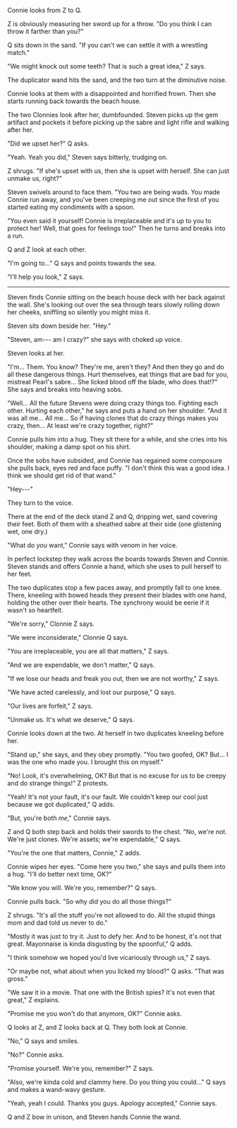 Connie looks from Z to Q.

Z is obviously measuring her sword up for a throw. "Do you think I can throw it farther than you?"

Q sits down in the sand. "If you can't we can settle it with a wrestling match."

"We might knock out some teeth? That is such a great idea," Z says.

The duplicator wand hits the sand, and the two turn at the diminutive noise.

Connie looks at them with a disappointed and horrified frown. Then she starts running back
towards the beach house.

The two Clonnies look after her, dumbfounded. Steven picks up the gem artifact
and pockets it before picking up the sabre and light rifle and
walking after her.

"Did we upset her?" Q asks.

"Yeah. Yeah you did," Steven says bitterly, trudging on.

Z shrugs. "If she's upset with us, then she is upset with herself. She can just unmake us, right?"

Steven swivels around to face them. "You two are being wads. You made Connie run away, and you've
been creeping me out since the first of you started eating my condiments with a spoon.

"You even said it yourself! Connie is irreplaceable and it's up to you to protect her! Well, that
goes for feelings too!" Then he turns and breaks into a run.

Q and Z look at each other.

"I'm going to..." Q says and points towards the sea.

"I'll help you look," Z says.

----

Steven finds Connie sitting on the beach house deck with her back against the wall. She's
looking out over the sea through tears slowly rolling down her cheeks, sniffling so silently
you might miss it.

Steven sits down beside her. "Hey."

"Steven, am--- am I crazy?" she says with choked up voice.

Steven looks at her.

"I'm... Them. You know? They're me, aren't they? And then they go and do all these
dangerous things. Hurt themselves, eat things that are bad for you, mistreat Pearl's sabre...
She licked blood off the blade, who does that!?" She says and breaks into heaving sobs.

"Well... All the future Stevens were doing crazy things too. Fighting each other. Hurting
each other," he says and puts a hand on her shoulder. "And it was all me... All me... So if having
clones that do crazy things makes you crazy, then... At least we're crazy together, right?"

Connie pulls him into a hug. They sit there for a while, and she cries into his shoulder, making a
damp spot on his shirt.

Once the sobs have subsided, and Connie has regained some composure she pulls back, eyes red and
face puffy. "I don't think this was a good idea. I think we should get rid of that wand."

"Hey---"

They turn to the voice.

There at the end of the deck stand Z and Q, dripping wet, sand covering their feet. Both of them
with a sheathed sabre at their side (one glistening wet, one dry.)

"What do *you* want," Connie says with venom in her voice.

In perfect lockstep they walk across the boards towards Steven and Connie. Steven stands and offers
Connie a hand, which she uses to pull herself to her feet.

The two duplicates stop a few paces away, and promptly fall to one knee. There, kneeling with bowed
heads they present their blades with one hand, holding the other over their hearts. The synchrony
would be eerie if it wasn't so heartfelt.

"We're sorry," Clonnie Z says.

"We were inconsiderate," Clonnie Q says.

"You are irreplaceable, you are all that matters," Z says.

"And we are expendable, we don't matter," Q says.

"If we lose our heads and freak you out, then we are not worthy," Z says.

"We have acted carelessly, and lost our purpose," Q says.

"Our lives are forfeit," Z says.

"Unmake us. It's what we deserve," Q says.

Connie looks down at the two. At herself in two duplicates kneeling before her.

"Stand up," she says, and they obey promptly. "You two goofed, OK? But... I was the one
who made you. I brought this on myself."

"No! Look, it's overwhelming, OK? But that is no excuse for us
to be creepy and do strange things!" Z protests.

"Yeah! It's not your fault, it's our fault. We couldn't keep our cool just because we
got duplicated," Q adds.

"But, you're both *me*," Connie says.

Z and Q both step back and holds their swords to the chest. "No, we're not. We're
just clones. We're assets; we're expendable," Q says.

"You're the one that matters, Connie," Z adds.

Connie wipes her eyes. "Come here you two," she says and pulls them into a hug.
"I'll do better next time, OK?"

"We know you will. We're you, remember?" Q says.

Connie pulls back. "So why *did* you do all those things?"

Z shrugs. "It's all the stuff you're not allowed to do. All the stupid things mom and dad told
us never to do."

"Mostly it was just to try it. Just to defy her. And to be honest, it's not that great.
Mayonnaise is kinda disgusting by the spoonful," Q adds.

"I think somehow we hoped you'd live vicariously through us," Z says.

"Or maybe not, what about when you licked my blood?" Q asks. "That was gross."

"We saw it in a movie. That one with the British spies? It's not even that great," Z explains.

"Promise me you won't do that anymore, OK?" Connie asks.

Q looks at Z, and Z looks back at Q. They both look at Connie.

"No," Q says and smiles.

"No?" Connie asks.

"Promise yourself. We're you, remember?" Z says.

"Also, we're kinda cold and clammy here. Do you thing you could..." Q says and makes a
wand-wavy gesture.

"Yeah, yeah I could. Thanks you guys. Apology accepted," Connie says.

Q and Z bow in unison, and Steven hands Connie the wand.
